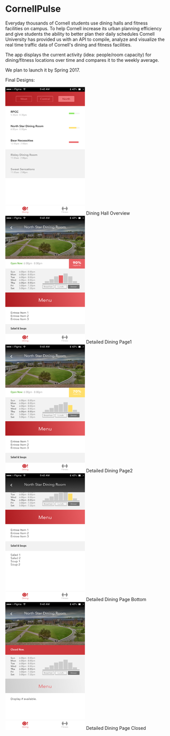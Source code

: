 # CornellPulse

Everyday thousands of Cornell students use dining halls and fitness facilities on campus. To help Cornell increase its urban planning efficiency and give students the ability to better plan their daily schedules Cornell University has provided us with an API to compile, analyze and visualize the real time traffic data of Cornell's dining and fitness facilities.

The app displays the current activity (idea: people/room capacity) for dining/fitness locations over time and compares it to the weekly average.

We plan to launch it by Spring 2017.

Final Designs:
<!--![action]()-->
<img src="./img/01_DiningPage.png" alt="alt text" width="250" height="400">
Dining Hall Overview
<img src="./img/02_PulsePage.png" alt="alt text" width="250" height="400">
Detailed Dining Page1

<img src="./img/03_PulsePage.png" alt="alt text" width="250" height="400">
Detailed Dining Page2
<img src="./img/04_PulsePage.png" alt="alt text" width="250" height="400">
Detailed Dining Page Bottom

<img src="./img/05_PulsePage.png" alt="alt text" width="250" height="400">
Detailed Dining Page Closed


